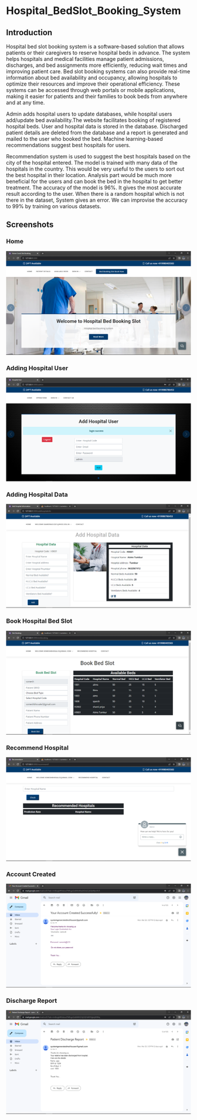 # Hospital_BedSlot_Booking_System

## Introduction
Hospital bed slot booking system is a software-based solution that allows patients or their caregivers to reserve hospital beds in advance. The system helps hospitals and medical facilities manage patient admissions, discharges, and bed assignments more efficiently, reducing wait times and improving patient care. Bed slot booking systems can also provide real-time information about bed availability and occupancy, allowing hospitals to optimize their resources and improve their operational efficiency. These systems can be accessed through web portals or mobile applications, making it easier for patients and their families to book beds from anywhere and at any time.

Admin adds hospital users to update databases, while hospital users add/update bed availability.The website facilitates booking of registered hospital beds. User and hospital data is stored in the database. Discharged patient details are deleted from the database and a report is generated and mailed to the user who booked the bed. Machine learning-based recommendations suggest best hospitals for users.

Recommendation system is used to suggest the best hospitals based on the city of the hospital entered. The model is trained with many data of the hospitals in the country. This would be very useful to the users to sort out the best hospital in their location. Analysis part would be much more beneficial for the users and can book the bed in the hospital to get better treatment. The accuracy of the model is 96%. It gives the most accurate result according to the user. When there
is a random hospital which is not there in the dataset, System gives an error. We can improvise the accuracy to 99% by training on various datasets.

## Screenshots

### Home 
![ALT](/snapshots/home.png)

### Adding Hospital User
![ALT](/snapshots/HospitalUser.png)

### Adding Hospital Data
![ALT](/snapshots/HospitalData.png)

### Book Hospital Bed Slot 
![ALT](/snapshots/BookSlot.png)

### Recommend Hospital
![ALT](/snapshots/Recommend.png)

### Account Created
![ALT](/snapshots/Account.png)

### Discharge Report
![ALT](/snapshots/Report.png)
